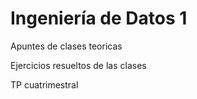 # Ingeniería de Datos 1
Apuntes de clases teoricas

Ejercicios resueltos de las clases

TP cuatrimestral


